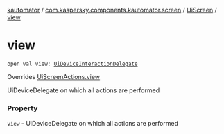 [kautomator](../../index.md) / [com.kaspersky.components.kautomator.screen](../index.md) / [UiScreen](index.md) / [view](./view.md)

# view

`open val view: `[`UiDeviceInteractionDelegate`](../../com.kaspersky.components.kautomator.intercept.delegate/-ui-device-interaction-delegate/index.md)

Overrides [UiScreenActions.view](../-ui-screen-actions/view.md)

UiDeviceDelegate on which all actions are performed

### Property

`view` - UiDeviceDelegate on which all actions are performed